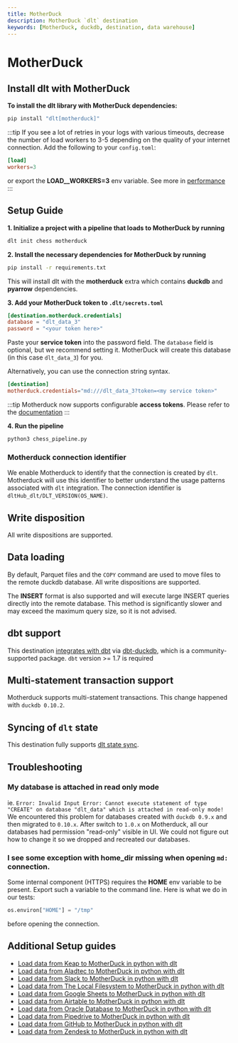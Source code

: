 ```yaml
---
title: MotherDuck
description: MotherDuck `dlt` destination
keywords: [MotherDuck, duckdb, destination, data warehouse]
---
```


# MotherDuck

## Install dlt with MotherDuck
**To install the dlt library with MotherDuck dependencies:**
```sh
pip install "dlt[motherduck]"
```

:::tip
If you see a lot of retries in your logs with various timeouts, decrease the number of load workers to 3-5 depending on the quality of your internet connection. Add the following to your `config.toml`:
```toml
[load]
workers=3
```
or export the **LOAD__WORKERS=3** env variable. See more in [performance](../../reference/performance.md)
:::

## Setup Guide

**1. Initialize a project with a pipeline that loads to MotherDuck by running**
```sh
dlt init chess motherduck
```

**2. Install the necessary dependencies for MotherDuck by running**
```sh
pip install -r requirements.txt
```

This will install dlt with the **motherduck** extra which contains **duckdb** and **pyarrow** dependencies.

**3. Add your MotherDuck token to `.dlt/secrets.toml`**
```toml
[destination.motherduck.credentials]
database = "dlt_data_3"
password = "<your token here>"
```
Paste your **service token** into the password field. The `database` field is optional, but we recommend setting it. MotherDuck will create this database (in this case `dlt_data_3`) for you.

Alternatively, you can use the connection string syntax.
```toml
[destination]
motherduck.credentials="md:///dlt_data_3?token=<my service token>"
```

:::tip
Motherduck now supports configurable **access tokens**. Please refer to the [documentation](https://motherduck.com/docs/key-tasks/authenticating-to-motherduck/#authentication-using-an-access-token)
:::

**4. Run the pipeline**
```sh
python3 chess_pipeline.py
```

### Motherduck connection identifier
We enable Motherduck to identify that the connection is created by `dlt`. Motherduck will use this identifier to better understand the usage patterns
associated with `dlt` integration. The connection identifier is `dltHub_dlt/DLT_VERSION(OS_NAME)`.

## Write disposition
All write dispositions are supported.

## Data loading
By default, Parquet files and the `COPY` command are used to move files to the remote duckdb database. All write dispositions are supported.

The **INSERT** format is also supported and will execute large INSERT queries directly into the remote database. This method is significantly slower and may exceed the maximum query size, so it is not advised.

## dbt support
This destination [integrates with dbt](../transformations/dbt/dbt.md) via [dbt-duckdb](https://github.com/jwills/dbt-duckdb), which is a community-supported package. `dbt` version >= 1.7 is required

## Multi-statement transaction support
Motherduck supports multi-statement transactions. This change happened with `duckdb 0.10.2`.

## Syncing of `dlt` state
This destination fully supports [dlt state sync](../../general-usage/state#syncing-state-with-destination).

## Troubleshooting

### My database is attached in read only mode
ie. `Error: Invalid Input Error: Cannot execute statement of type "CREATE" on database "dlt_data" which is attached in read-only mode!`
We encountered this problem for databases created with `duckdb 0.9.x` and then migrated to `0.10.x`. After switch to `1.0.x` on Motherduck, all our databases had permission "read-only" visible in UI. We could not figure out how to change it so we dropped and recreated our databases.

### I see some exception with home_dir missing when opening `md:` connection.
Some internal component (HTTPS) requires the **HOME** env variable to be present. Export such a variable to the command line. Here is what we do in our tests:
```py
os.environ["HOME"] = "/tmp"
```
before opening the connection.


## Additional Setup guides
- [Load data from Keap to MotherDuck in python with dlt](https://dlthub.com/docs/pipelines/keap/load-data-with-python-from-keap-to-motherduck)
- [Load data from Aladtec to MotherDuck in python with dlt](https://dlthub.com/docs/pipelines/aladtec/load-data-with-python-from-aladtec-to-motherduck)
- [Load data from Slack to MotherDuck in python with dlt](https://dlthub.com/docs/pipelines/slack/load-data-with-python-from-slack-to-motherduck)
- [Load data from The Local Filesystem to MotherDuck in python with dlt](https://dlthub.com/docs/pipelines/filesystem-local/load-data-with-python-from-filesystem-local-to-motherduck)
- [Load data from Google Sheets to MotherDuck in python with dlt](https://dlthub.com/docs/pipelines/google_sheets/load-data-with-python-from-google_sheets-to-motherduck)
- [Load data from Airtable to MotherDuck in python with dlt](https://dlthub.com/docs/pipelines/airtable/load-data-with-python-from-airtable-to-motherduck)
- [Load data from Oracle Database to MotherDuck in python with dlt](https://dlthub.com/docs/pipelines/sql_database_oracle/load-data-with-python-from-sql_database_oracle-to-motherduck)
- [Load data from Pipedrive to MotherDuck in python with dlt](https://dlthub.com/docs/pipelines/pipedrive/load-data-with-python-from-pipedrive-to-motherduck)
- [Load data from GitHub to MotherDuck in python with dlt](https://dlthub.com/docs/pipelines/github/load-data-with-python-from-github-to-motherduck)
- [Load data from Zendesk to MotherDuck in python with dlt](https://dlthub.com/docs/pipelines/zendesk/load-data-with-python-from-zendesk-to-motherduck)
